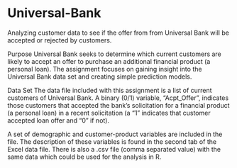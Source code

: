 # Universal-Bank
Analyzing customer data to see if the offer from from Universal Bank will be accepted or rejected by customers.

Purpose
Universal Bank seeks to determine which current customers are likely to accept an offer to purchase an additional financial product (a personal loan).  The assignment focuses on gaining insight into the Universal Bank data set and creating simple prediction models.

Data Set
The data file included with this assignment is a list of current customers of Universal Bank.  A binary (0/1) variable, “Acpt_Offer”, indicates those customers that accepted the bank’s solicitation for a financial product (a personal loan) in a recent solicitation (a “1” indicates that customer accepted loan offer and “0” if not).  

A set of demographic and customer-product variables are included in the file.  The description of these variables is found in the second tab of the Excel data file.  There is also a .csv file (comma separated value) with the same data which could be used for the analysis in R.

